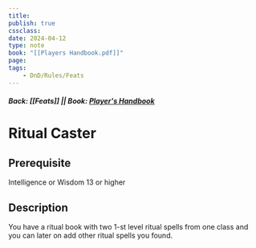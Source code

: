 ```yaml
---
title:
publish: true
cssclass:
date: 2024-04-12
type: note
book: "[[Players Handbook.pdf]]"
page: 
tags:
    - DnD/Rules/Feats
---
```


##### Back: [[Feats]] || Book: [Player's Handbook](https://drive.google.com/drive/folders/1O5bhpYizcIT5xxAoLOuzCRht_PVS7VSG?usp=sharing)

# Ritual Caster


## Prerequisite 
Intelligence or Wisdom 13 or higher

## Description
You have a ritual book with two 1-st level ritual spells from one class and you can later on add other ritual spells you found.